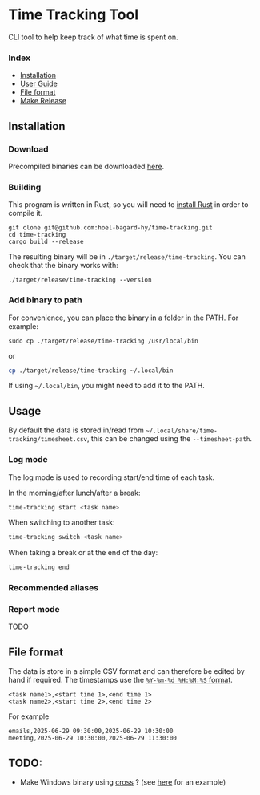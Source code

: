 # Time Tracking Tool

CLI tool to help keep track of what time is spent on.

### Index

- [Installation](#installation)
- [User Guide](#usage)
- [File format](#file-format)
- [Make Release](RELEASE-CHECKLIST.md)

## Installation

### Download

Precompiled binaries can be downloaded [here](https://github.com/hoel-bagard-hy/time-tracking/releases).

### Building

This program is written in Rust, so you will need to [install Rust](https://www.rust-lang.org/) in order to compile it.

```console
git clone git@github.com:hoel-bagard-hy/time-tracking.git
cd time-tracking
cargo build --release
```

The resulting binary will be in `./target/release/time-tracking`. You can check that the binary works with:

```console
./target/release/time-tracking --version
```

### Add binary to path

For convenience, you can place the binary in a folder in the PATH. For example:

```console
sudo cp ./target/release/time-tracking /usr/local/bin
```

or

```bash
cp ./target/release/time-tracking ~/.local/bin
```

If using `~/.local/bin`, you might need to add it to the PATH.

## Usage

By default the data is stored in/read from `~/.local/share/time-tracking/timesheet.csv`, this can be changed using the `--timesheet-path`.

### Log mode

The log mode is used to recording start/end time of each task.

In the morning/after lunch/after a break:

```bash
time-tracking start <task name>
```

When switching to another task:

```bash
time-tracking switch <task name>
```

When taking a break or at the end of the day:

```bash
time-tracking end
```

### Recommended aliases

### Report mode

TODO

## File format

The data is store in a simple CSV format and can therefore be edited by hand if required. The timestamps use the [`%Y-%m-%d %H:%M:%S` format](https://docs.rs/chrono/latest/chrono/format/strftime/index.html).

```code
<task name1>,<start time 1>,<end time 1>
<task name2>,<start time 2>,<end time 2>
```

For example

```code
emails,2025-06-29 09:30:00,2025-06-29 10:30:00
meeting,2025-06-29 10:30:00,2025-06-29 11:30:00
```

## TODO:

- Make Windows binary using [cross](https://github.com/cross-rs/cross) ? (see [here](https://github.com/BurntSushi/ripgrep/blob/master/.github/workflows/release.yml) for an example)

